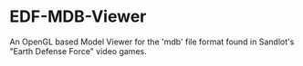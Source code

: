 # EDF-MDB-Viewer
An OpenGL based Model Viewer for the 'mdb' file format found in Sandlot's "Earth Defense Force" video games.
